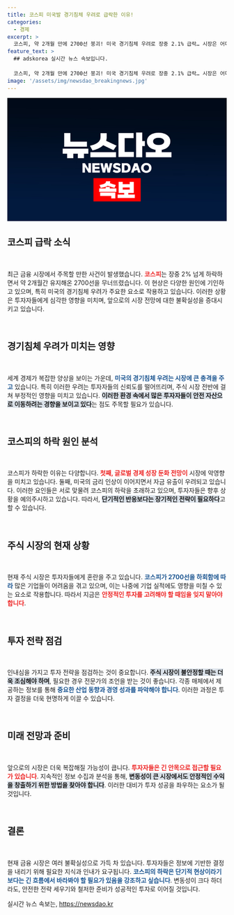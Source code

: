 ```yaml
---
title: 코스피 미국발 경기침체 우려로 급락한 이유!
categories:
  - 경제
excerpt: >
  코스피, 약 2개월 만에 2700선 붕괴! 미국 경기침체 우려로 장중 2.1% 급락… 시장은 어디로 향할까? 지금 바로 클릭해 확인하세요!
feature_text: >
  ## adskorea 실시간 뉴스 속보입니다.

  코스피, 약 2개월 만에 2700선 붕괴! 미국 경기침체 우려로 장중 2.1% 급락… 시장은 어디로 향할까? 지금 바로 클릭해 확인하세요!
image: '/assets/img/newsdao_breakingnews.jpg'
---
```


<p><img src="/assets/img/newsdao_breakingnews.jpg" alt="adskorea 속보" /></p>

<h2 data-ke-size="size26">코스피 급락 소식</h2>

<p data-ke-size="size16">&nbsp;</p>

<p>최근 금융 시장에서 주목할 만한 사건이 발생했습니다. <b><span style="color: #ee2323;">코스피</span></b>는 장중 2% 넘게 하락하면서 약 2개월간 유지해온 2700선을 무너뜨렸습니다. 이 현상은 다양한 원인에 기인하고 있으며, 특히 미국의 경기침체 우려가 주요한 요소로 작용하고 있습니다. 이러한 상황은 투자자들에게 심각한 영향을 미치며, 앞으로의 시장 전망에 대한 불확실성을 증대시키고 있습니다.</p>

<p data-ke-size="size16">&nbsp;</p>

<h2 data-ke-size="size26">경기침체 우려가 미치는 영향</h2>

<p data-ke-size="size16">&nbsp;</p>

<p>세계 경제가 복잡한 양상을 보이는 가운데, <b><span style="color: #1a5490;">미국의 경기침체 우려는 시장에 큰 충격을 주고</span></b> 있습니다. 특히 이러한 우려는 투자자들의 신뢰도를 떨어뜨리며, 주식 시장 전반에 걸쳐 부정적인 영향을 미치고 있습니다. <b><span style="background-color: #21538527;">이러한 환경 속에서 많은 투자자들이 안전 자산으로 이동하려는 경향을 보이고 있다</span></b>는 점도 주목할 필요가 있습니다.</p>

<p data-ke-size="size16">&nbsp;</p>

<h2 data-ke-size="size26">코스피의 하락 원인 분석</h2>

<p data-ke-size="size16">&nbsp;</p>

<p>코스피가 하락한 이유는 다양합니다. <b><span style="color: #ee2323;">첫째, 글로벌 경제 성장 둔화 전망이</span></b> 시장에 악영향을 미치고 있습니다. 둘째, 미국의 금리 인상이 이어지면서 자금 유출이 우려되고 있습니다. 이러한 요인들은 서로 맞물려 코스피의 하락을 초래하고 있으며, 투자자들은 향후 상황을 예의주시하고 있습니다. 따라서, <b><span style="background-color: #21538527;">단기적인 반응보다는 장기적인 전략이 필요하다</span></b>고 할 수 있습니다.</p>

<p data-ke-size="size16">&nbsp;</p>

<h2 data-ke-size="size26">주식 시장의 현재 상황</h2>

<p data-ke-size="size16">&nbsp;</p>

<p>현재 주식 시장은 투자자들에게 혼란을 주고 있습니다. <b><span style="color: #1a5490;">코스피가 2700선을 하회함에 따라</span></b> 많은 기업들이 어려움을 겪고 있으며, 이는 나중에 기업 실적에도 영향을 미칠 수 있는 요소로 작용합니다. 따라서 지금은 <b><span style="color: #ee2323;">안정적인 투자를 고려해야 할 때임을 잊지 말아야 합니다</span></b>.</p>

<p data-ke-size="size16">&nbsp;</p>

<h2 data-ke-size="size26">투자 전략 점검</h2>

<p data-ke-size="size16">&nbsp;</p>

<p>인내심을 가지고 투자 전략을 점검하는 것이 중요합니다. <b><span style="background-color: #21538527;">주식 시장이 불안정할 때는 더욱 조심해야 하며</span></b>, 필요한 경우 전문가의 조언을 받는 것이 좋습니다. 각종 매체에서 제공하는 정보를 통해 <b><span style="color: #1a5490;">중요한 산업 동향과 경영 성과를 파악해야 합니다</span></b>. 이러한 과정은 투자 결정을 더욱 현명하게 이끌 수 있습니다.</p>

<p data-ke-size="size16">&nbsp;</p>

<h2 data-ke-size="size26">미래 전망과 준비</h2>

<p data-ke-size="size16">&nbsp;</p>

<p>앞으로의 시장은 더욱 복잡해질 가능성이 큽니다. <b><span style="color: #ee2323;">투자자들은 긴 안목으로 접근할 필요가 있습니다</span></b>. 지속적인 정보 수집과 분석을 통해, <b><span style="background-color: #21538527;">변동성이 큰 시장에서도 안정적인 수익을 창출하기 위한 방법을 찾아야 합니다</span></b>. 이러한 대비가 투자 성공을 좌우하는 요소가 될 것입니다.</p>

<p data-ke-size="size16">&nbsp;</p>

<h2 data-ke-size="size26">결론</h2>

<p data-ke-size="size16">&nbsp;</p>

<p>현재 금융 시장은 여러 불확실성으로 가득 차 있습니다. 투자자들은 정보에 기반한 결정을 내리기 위해 필요한 지식과 인내가 요구됩니다. <b><span style="color: #1a5490;">코스피의 하락은 단기적 현상이라기보다는 긴 흐름에서 바라봐야 할 필요가 있음을 강조하고 싶습니다</span></b>. 변동성이 크다 하더라도, 안전한 전략 세우기와 철저한 준비가 성공적인 투자로 이어질 것입니다.</p>
실시간 뉴스 속보는, <a href="https://newsdao.kr" rel="dofollow">https://newsdao.kr</a>


